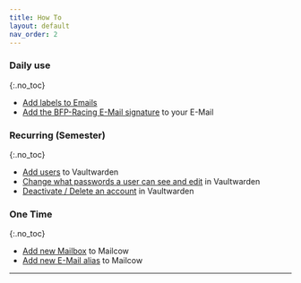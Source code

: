```yaml
---
title: How To
layout: default
nav_order: 2
---
```


### Daily use
{:.no_toc}

- [Add labels to Emails]
- [Add the BFP-Racing E-Mail signature] to your E-Mail

### Recurring (Semester)
{:.no_toc}

- [Add users] to Vaultwarden
- [Change what passwords a user can see and edit] in Vaultwarden
- [Deactivate / Delete an account] in Vaultwarden

### One Time
{:.no_toc}

- [Add new Mailbox] to Mailcow
- [Add new E-Mail alias] to Mailcow

----

[Add labels to Emails]: /HowTos/E-Mails.html#add-labels-to-emails
[Add the BFP-Racing E-Mail signature]: /HowTos/E-Mails.html#add-the-bfp-racing-signature-to-your-e-mail

[Add users]: /HowTos/vaultwarden.html#add-users
[Change what passwords a user can see and edit]: /HowTos/vaultwarden.html#change-what-passwords-a-user-can-see-and-edit
[Deactivate / Delete an account]: /HowTos/vaultwarden.html#deactivate--delete-an-account

[Add new Mailbox]: /HowTos/E-Mails.html#add-new-mailbox
[Add new E-Mail alias]: /HowTos/E-Mails.html#add-new-e-mail-alias
